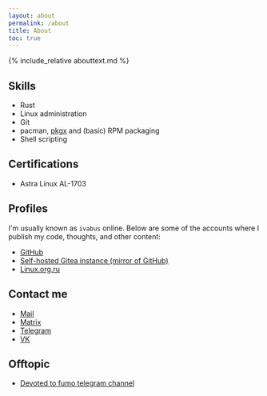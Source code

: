 ```yaml
---
layout: about
permalink: /about
title: About
toc: true
---
```


{% include_relative abouttext.md %}

## Skills

- Rust
- Linux administration
- Git
- pacman, [pkgx](https://pkgx.sh) and (basic) RPM packaging
- Shell scripting

## Certifications

- Astra Linux AL-1703

## Profiles

I'm usually known as `ivabus` online. Below are some of the accounts where I publish my code, thoughts, and other content:

- [GitHub](https://github.com/ivabus)
- [Self-hosted Gitea instance (mirror of GitHub)](https://git.ivabus.dev)
- [Linux.org.ru](https://www.linux.org.ru/people/ivabus/profile)

## Contact me

- <a href="mailto:ivabus@ivabus.dev">Mail</a>
- [Matrix](https://matrix.to/#/@ivabus:matrix.org)
- [Telegram](https://ivabus.t.me)
- [VK](https://vk.com/ivabus)

## Offtopic

- [Devoted to fumo telegram channel](https://ивабус.рф/фумо)
